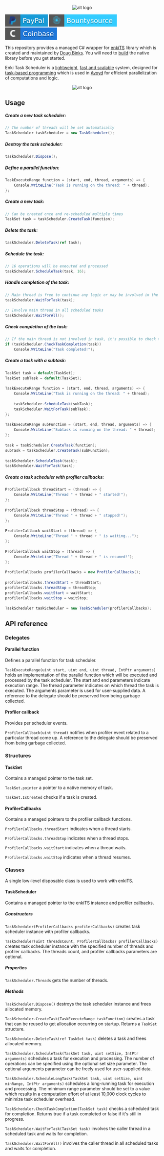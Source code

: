 <p align="center"> 
  <img src="https://i.imgur.com/Cla0umu.png" alt="alt logo">
</p>

[![PayPal](https://github.com/Rageware/Shields/blob/master/paypal.svg)](https://www.paypal.me/nxrighthere) [![Bountysource](https://github.com/Rageware/Shields/blob/master/bountysource.svg)](https://salt.bountysource.com/checkout/amount?team=nxrighthere) [![Coinbase](https://github.com/Rageware/Shields/blob/master/coinbase.svg)](https://commerce.coinbase.com/checkout/03e11816-b6fc-4e14-b974-29a1d0886697)

This repository provides a managed C# wrapper for [enkiTS](https://github.com/dougbinks/enkiTS) library which is created and maintained by [Doug Binks](https://github.com/dougbinks). You will need to [build](https://github.com/dougbinks/enkiTS#building) the native library before you get started.

Enki Task Scheduler is a [lightweight](https://www.enkisoftware.com/devlogpost-20150905-1-Internals-of-a-lightweight-task-scheduler), [fast and scalable](https://www.enkisoftware.com/devlogpost-20150822-1-Implementing_a_lightweight_task_scheduler) system, designed for [task-based programming](https://www.threadingbuildingblocks.org/docs/help/tbb_userguide/Task-Based_Programming.html) which is used in [Avoyd](https://www.youtube.com/watch?v=h6ncXx-BQhs) for efficient parallelization of computations and logic.

<p align="center"> 
  <img src="https://i.imgur.com/xIcqPUN.png" alt="alt logo" title="Parallelization of the recursive Fibonacci in .NET with EnkiTasks">
</p>

Usage
--------
##### Create a new task scheduler:

```c#
// The number of threads will be set automatically
TaskScheduler taskScheduler = new TaskScheduler();
```

##### Destroy the task scheduler:
```c#
taskScheduler.Dispose();
````

##### Define a parallel function:
```c#
TaskExecuteRange function = (start, end, thread, arguments) => {
	Console.WriteLine("Task is running on the thread: " + thread);
};
````

##### Create a new task:
```c#
// Can be created once and re-scheduled multiple times
TaskSet task = taskScheduler.CreateTask(function);
```

##### Delete the task:
```c#
taskScheduler.DeleteTask(ref task);
```

##### Schedule the task:
```c#
// 16 operations will be executed and processed
taskScheduler.ScheduleTask(task, 16);
```

##### Handle completion of the task:
```c#
// Main thread is free to continue any logic or may be involved in the task until completion
taskScheduler.WaitForTask(task);

// Involve main thread in all scheduled tasks
taskScheduler.WaitForAll();
```

##### Check completion of the task:
```c#
// If the main thread is not involved in task, it's possible to check task completion at any time
if (taskScheduler.CheckTaskCompletion(task))
	Console.WriteLine("Task completed!");
```

##### Create a task with a subtask:
```c#
TaskSet task = default(TaskSet);
TaskSet subTask = default(TaskSet);

TaskExecuteRange function = (start, end, thread, arguments) => {
	Console.WriteLine("Task is running on the thread: " + thread);

	taskScheduler.ScheduleTask(subTask);
	taskScheduler.WaitForTask(subTask);
};

TaskExecuteRange subFunction = (start, end, thread, arguments) => {
	Console.WriteLine("Subtask is running on the thread: " + thread);
};

task = taskScheduler.CreateTask(function);
subTask = taskScheduler.CreateTask(subFunction);

taskScheduler.ScheduleTask(task);
taskScheduler.WaitForTask(task);
```

##### Create a task scheduler with profiler callbacks:
```c#
ProfilerCallback threadStart = (thread) => {
	Console.WriteLine("Thread " + thread + " started!");
};

ProfilerCallback threadStop = (thread) => {
	Console.WriteLine("Thread " + thread + " stopped!");
};

ProfilerCallback waitStart = (thread) => {
	Console.WriteLine("Thread " + thread + " is waiting...");
};

ProfilerCallback waitStop = (thread) => {
	Console.WriteLine("Thread " + thread + " is resumed!");
};

ProfilerCallbacks profilerCallbacks = new ProfilerCallbacks();

profilerCallbacks.threadStart = threadStart;
profilerCallbacks.threadStop = threadStop;
profilerCallbacks.waitStart = waitStart; 
profilerCallbacks.waitStop = waitStop;

TaskScheduler taskScheduler = new TaskScheduler(profilerCallbacks);
```

API reference
--------
### Delegates
#### Parallel function 
Defines a parallel function for task scheduler.

`TaskExecuteRange(uint start, uint end, uint thread, IntPtr arguments)` holds an implementation of the parallel function which will be executed and processed by the task scheduler. The start and end parameters indicate execution range. The thread parameter indicates on which thread the task is executed. The arguments parameter is used for user-supplied data. A reference to the delegate should be preserved from being garbage collected.

#### Profiler callback
Provides per scheduler events.

`ProfilerCallback(uint thread)` notifies when profiler event related to a particular thread come up. A reference to the delegate should be preserved from being garbage collected.

### Structures
#### TaskSet
Contains a managed pointer to the task set.

`TaskSet.pointer` a pointer to a native memory of task.

`TaskSet.IsCreated` checks if a task is created.

#### ProfilerCallbacks
Contains a managed pointers to the profiler callback functions.

`ProfilerCallbacks.threadStart` indicates when a thread starts.

`ProfilerCallbacks.threadStop` indicates when a thread stops.

`ProfilerCallbacks.waitStart` indicates when a thread waits.

`ProfilerCallbacks.waitStop` indicates when a thread resumes.

### Classes
A single low-level disposable class is used to work with enkiTS.

#### TaskScheduler
Contains a managed pointer to the enkiTS instance and profiler callbacks.

##### Constructors
`TaskScheduler(ProfilerCallbacks profilerCallbacks)` creates task scheduler instance with profiler callbacks.

`TaskScheduler(uint threadsCount, ProfilerCallbacks? profilerCallbacks)` creates task scheduler instance with the specified number of threads and profiler callbacks. The threads count, and profiler callbacks parameters are optional.

##### Properties
`TaskScheduler.Threads` gets the number of threads.

##### Methods
`TaskScheduler.Dispose()` destroys the task scheduler instance and frees allocated memory.

`TaskScheduler.CreateTask(TaskExecuteRange taskFunction)` creates a task that can be reused to get allocation occurring on startup. Returns a `TaskSet` structure.

`TaskScheduler.DeleteTask(ref TaskSet task)` deletes a task and frees allocated memory.

`TaskScheduler.ScheduleTask(TaskSet task, uint setSize, IntPtr arguments)` schedules a task for execution and processing. The number of operations can be specified using the optional set size parameter. The optional arguments parameter can be freely used for user-supplied data.

`TaskScheduler.ScheduleLongTask(TaskSet task, uint setSize, uint minRange, IntPtr arguments)` schedules a long-running task for execution and processing. The minimum range parameter should be set to a value which results in a computation effort of at least 10,000 clock cycles to minimize task scheduler overhead.

`TaskScheduler.CheckTaskCompletion(TaskSet task)` checks a scheduled task for completion. Returns true if a task completed or false if it's still in progress.

`TaskScheduler.WaitForTask(TaskSet task)` involves the caller thread in a scheduled task and waits for completion.

`TaskScheduler.WaitForAll()` involves the caller thread in all scheduled tasks and waits for completion.
